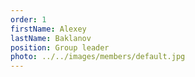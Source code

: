 ```yaml
---
order: 1
firstName: Alexey
lastName: Baklanov
position: Group leader
photo: ../../images/members/default.jpg
---
```


